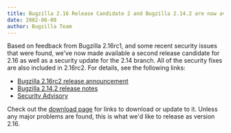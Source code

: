 ```yaml
---
title: Bugzilla 2.16 Release Candidate 2 and Bugzilla 2.14.2 are now available
date: 2002-06-08
author: Bugzilla Team
---
```


Based on feedback from Bugzilla 2.16rc1, and some recent security issues
that were found, we've now made available a second release candidate for
2.16 as well as a security update for the 2.14 branch. All of the
security fixes are also included in 2.16rc2\. For details, see the
following links:

*   [Bugzilla 2.16rc2 release announcement](https://groups.google.com/groups?as_umsgid=p05111700b92746d4c9f6%40[10.0.1.203]&hl=en)
*   [Bugzilla 2.14.2 release notes](/releases/2.14.2/)
*   [Security Advisory](/security/2.14.2/)

Check out the [download page](/download/) for links to download or
update to it. Unless any major problems are found, this is what we'd
like to release as version 2.16.

